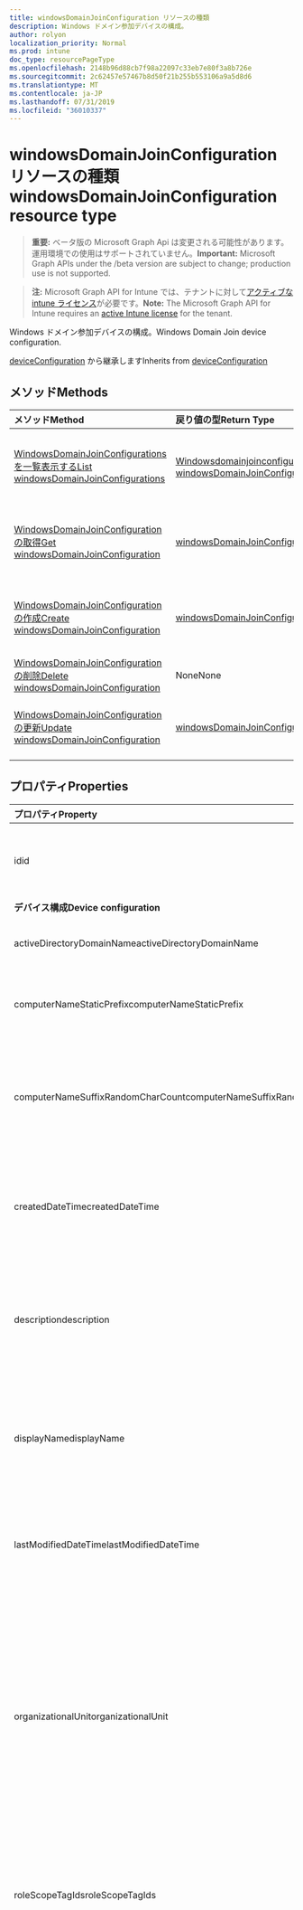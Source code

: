 ```yaml
---
title: windowsDomainJoinConfiguration リソースの種類
description: Windows ドメイン参加デバイスの構成。
author: rolyon
localization_priority: Normal
ms.prod: intune
doc_type: resourcePageType
ms.openlocfilehash: 2148b96d88cb7f98a22097c33eb7e80f3a8b726e
ms.sourcegitcommit: 2c62457e57467b8d50f21b255b553106a9a5d8d6
ms.translationtype: MT
ms.contentlocale: ja-JP
ms.lasthandoff: 07/31/2019
ms.locfileid: "36010337"
---
```

# <a name="windowsdomainjoinconfiguration-resource-type"></a><span data-ttu-id="7899d-103">windowsDomainJoinConfiguration リソースの種類</span><span class="sxs-lookup"><span data-stu-id="7899d-103">windowsDomainJoinConfiguration resource type</span></span>

> <span data-ttu-id="7899d-104">**重要:** ベータ版の Microsoft Graph Api は変更される可能性があります。運用環境での使用はサポートされていません。</span><span class="sxs-lookup"><span data-stu-id="7899d-104">**Important:** Microsoft Graph APIs under the /beta version are subject to change; production use is not supported.</span></span>

> <span data-ttu-id="7899d-105">**注:** Microsoft Graph API for Intune では、テナントに対して[アクティブな intune ライセンス](https://go.microsoft.com/fwlink/?linkid=839381)が必要です。</span><span class="sxs-lookup"><span data-stu-id="7899d-105">**Note:** The Microsoft Graph API for Intune requires an [active Intune license](https://go.microsoft.com/fwlink/?linkid=839381) for the tenant.</span></span>

<span data-ttu-id="7899d-106">Windows ドメイン参加デバイスの構成。</span><span class="sxs-lookup"><span data-stu-id="7899d-106">Windows Domain Join device configuration.</span></span>

<span data-ttu-id="7899d-107">[deviceConfiguration](../resources/intune-deviceconfig-deviceconfiguration.md) から継承します</span><span class="sxs-lookup"><span data-stu-id="7899d-107">Inherits from [deviceConfiguration](../resources/intune-deviceconfig-deviceconfiguration.md)</span></span>

## <a name="methods"></a><span data-ttu-id="7899d-108">メソッド</span><span class="sxs-lookup"><span data-stu-id="7899d-108">Methods</span></span>
|<span data-ttu-id="7899d-109">メソッド</span><span class="sxs-lookup"><span data-stu-id="7899d-109">Method</span></span>|<span data-ttu-id="7899d-110">戻り値の型</span><span class="sxs-lookup"><span data-stu-id="7899d-110">Return Type</span></span>|<span data-ttu-id="7899d-111">説明</span><span class="sxs-lookup"><span data-stu-id="7899d-111">Description</span></span>|
|:---|:---|:---|
|[<span data-ttu-id="7899d-112">WindowsDomainJoinConfigurations を一覧表示する</span><span class="sxs-lookup"><span data-stu-id="7899d-112">List windowsDomainJoinConfigurations</span></span>](../api/intune-shared-windowsdomainjoinconfiguration-list.md)|<span data-ttu-id="7899d-113">[Windowsdomainjoinconfiguration](../resources/intune-shared-windowsdomainjoinconfiguration.md)コレクション</span><span class="sxs-lookup"><span data-stu-id="7899d-113">[windowsDomainJoinConfiguration](../resources/intune-shared-windowsdomainjoinconfiguration.md) collection</span></span>|<span data-ttu-id="7899d-114">[Windowsdomainjoinconfiguration](../resources/intune-shared-windowsdomainjoinconfiguration.md)オブジェクトのプロパティとリレーションシップをリストします。</span><span class="sxs-lookup"><span data-stu-id="7899d-114">List properties and relationships of the [windowsDomainJoinConfiguration](../resources/intune-shared-windowsdomainjoinconfiguration.md) objects.</span></span>|
|[<span data-ttu-id="7899d-115">WindowsDomainJoinConfiguration の取得</span><span class="sxs-lookup"><span data-stu-id="7899d-115">Get windowsDomainJoinConfiguration</span></span>](../api/intune-shared-windowsdomainjoinconfiguration-get.md)|[<span data-ttu-id="7899d-116">windowsDomainJoinConfiguration</span><span class="sxs-lookup"><span data-stu-id="7899d-116">windowsDomainJoinConfiguration</span></span>](../resources/intune-shared-windowsdomainjoinconfiguration.md)|<span data-ttu-id="7899d-117">[Windowsdomainjoinconfiguration](../resources/intune-shared-windowsdomainjoinconfiguration.md)オブジェクトのプロパティとリレーションシップを読み取ります。</span><span class="sxs-lookup"><span data-stu-id="7899d-117">Read properties and relationships of the [windowsDomainJoinConfiguration](../resources/intune-shared-windowsdomainjoinconfiguration.md) object.</span></span>|
|[<span data-ttu-id="7899d-118">WindowsDomainJoinConfiguration の作成</span><span class="sxs-lookup"><span data-stu-id="7899d-118">Create windowsDomainJoinConfiguration</span></span>](../api/intune-shared-windowsdomainjoinconfiguration-create.md)|[<span data-ttu-id="7899d-119">windowsDomainJoinConfiguration</span><span class="sxs-lookup"><span data-stu-id="7899d-119">windowsDomainJoinConfiguration</span></span>](../resources/intune-shared-windowsdomainjoinconfiguration.md)|<span data-ttu-id="7899d-120">新しい[Windowsdomainjoinconfiguration](../resources/intune-shared-windowsdomainjoinconfiguration.md)オブジェクトを作成します。</span><span class="sxs-lookup"><span data-stu-id="7899d-120">Create a new [windowsDomainJoinConfiguration](../resources/intune-shared-windowsdomainjoinconfiguration.md) object.</span></span>|
|[<span data-ttu-id="7899d-121">WindowsDomainJoinConfiguration の削除</span><span class="sxs-lookup"><span data-stu-id="7899d-121">Delete windowsDomainJoinConfiguration</span></span>](../api/intune-shared-windowsdomainjoinconfiguration-delete.md)|<span data-ttu-id="7899d-122">None</span><span class="sxs-lookup"><span data-stu-id="7899d-122">None</span></span>|<span data-ttu-id="7899d-123">[Windowsdomainjoinconfiguration](../resources/intune-shared-windowsdomainjoinconfiguration.md)を削除します。</span><span class="sxs-lookup"><span data-stu-id="7899d-123">Deletes a [windowsDomainJoinConfiguration](../resources/intune-shared-windowsdomainjoinconfiguration.md).</span></span>|<span data-ttu-id="7899d-124">[Windowsdomainjoinconfiguration](../resources/intune-shared-windowsdomainjoinconfiguration.md)オブジェクトを削除します。</span><span class="sxs-lookup"><span data-stu-id="7899d-124">Delete a [windowsDomainJoinConfiguration](../resources/intune-shared-windowsdomainjoinconfiguration.md) object.</span></span>|
|[<span data-ttu-id="7899d-125">WindowsDomainJoinConfiguration の更新</span><span class="sxs-lookup"><span data-stu-id="7899d-125">Update windowsDomainJoinConfiguration</span></span>](../api/intune-shared-windowsdomainjoinconfiguration-update.md)|[<span data-ttu-id="7899d-126">windowsDomainJoinConfiguration</span><span class="sxs-lookup"><span data-stu-id="7899d-126">windowsDomainJoinConfiguration</span></span>](../resources/intune-shared-windowsdomainjoinconfiguration.md)|<span data-ttu-id="7899d-127">[Windowsdomainjoinconfiguration](../resources/intune-shared-windowsdomainjoinconfiguration.md)オブジェクトのプロパティを更新します。</span><span class="sxs-lookup"><span data-stu-id="7899d-127">Update the properties of a [windowsDomainJoinConfiguration](../resources/intune-shared-windowsdomainjoinconfiguration.md) object.</span></span>|

## <a name="properties"></a><span data-ttu-id="7899d-128">プロパティ</span><span class="sxs-lookup"><span data-stu-id="7899d-128">Properties</span></span>
|<span data-ttu-id="7899d-129">プロパティ</span><span class="sxs-lookup"><span data-stu-id="7899d-129">Property</span></span>|<span data-ttu-id="7899d-130">型</span><span class="sxs-lookup"><span data-stu-id="7899d-130">Type</span></span>|<span data-ttu-id="7899d-131">説明</span><span class="sxs-lookup"><span data-stu-id="7899d-131">Description</span></span>|
|:---|:---|:---|
|<span data-ttu-id="7899d-132">id</span><span class="sxs-lookup"><span data-stu-id="7899d-132">id</span></span>|<span data-ttu-id="7899d-133">文字列</span><span class="sxs-lookup"><span data-stu-id="7899d-133">String</span></span>|<span data-ttu-id="7899d-134">エンティティのキー。</span><span class="sxs-lookup"><span data-stu-id="7899d-134">Key of the entity.</span></span> <span data-ttu-id="7899d-135">[deviceConfiguration](../resources/intune-deviceconfig-deviceconfiguration.md) から継承します</span><span class="sxs-lookup"><span data-stu-id="7899d-135">Inherited from [deviceConfiguration](../resources/intune-deviceconfig-deviceconfiguration.md)</span></span>|
|<span data-ttu-id="7899d-136">**デバイス構成**</span><span class="sxs-lookup"><span data-stu-id="7899d-136">**Device configuration**</span></span>|
|<span data-ttu-id="7899d-137">activeDirectoryDomainName</span><span class="sxs-lookup"><span data-stu-id="7899d-137">activeDirectoryDomainName</span></span>|<span data-ttu-id="7899d-138">String</span><span class="sxs-lookup"><span data-stu-id="7899d-138">String</span></span>|<span data-ttu-id="7899d-139">参加する Active Directory ドメイン名。</span><span class="sxs-lookup"><span data-stu-id="7899d-139">Active Directory domain name to join.</span></span>|
|<span data-ttu-id="7899d-140">computerNameStaticPrefix</span><span class="sxs-lookup"><span data-stu-id="7899d-140">computerNameStaticPrefix</span></span>|<span data-ttu-id="7899d-141">String</span><span class="sxs-lookup"><span data-stu-id="7899d-141">String</span></span>|<span data-ttu-id="7899d-142">コンピューター名に使用する固定のプレフィックス。</span><span class="sxs-lookup"><span data-stu-id="7899d-142">Fixed prefix to be used for computer name.</span></span>|
|<span data-ttu-id="7899d-143">computerNameSuffixRandomCharCount</span><span class="sxs-lookup"><span data-stu-id="7899d-143">computerNameSuffixRandomCharCount</span></span>|<span data-ttu-id="7899d-144">Int32</span><span class="sxs-lookup"><span data-stu-id="7899d-144">Int32</span></span>|<span data-ttu-id="7899d-145">コンピューター名のサフィックスとして使用される動的に生成される文字。</span><span class="sxs-lookup"><span data-stu-id="7899d-145">Dynamically generated characters used as suffix for computer name.</span></span> <span data-ttu-id="7899d-146">有効な値は 3 ~ 14</span><span class="sxs-lookup"><span data-stu-id="7899d-146">Valid values 3 to 14</span></span>|
|<span data-ttu-id="7899d-147">createdDateTime</span><span class="sxs-lookup"><span data-stu-id="7899d-147">createdDateTime</span></span>|<span data-ttu-id="7899d-148">DateTimeOffset</span><span class="sxs-lookup"><span data-stu-id="7899d-148">DateTimeOffset</span></span>|<span data-ttu-id="7899d-149">オブジェクトが作成された DateTime。</span><span class="sxs-lookup"><span data-stu-id="7899d-149">DateTime the object was created.</span></span> <span data-ttu-id="7899d-150">[deviceConfiguration](../resources/intune-deviceconfig-deviceconfiguration.md) から継承します</span><span class="sxs-lookup"><span data-stu-id="7899d-150">Inherited from [deviceConfiguration](../resources/intune-deviceconfig-deviceconfiguration.md)</span></span>|
|<span data-ttu-id="7899d-151">description</span><span class="sxs-lookup"><span data-stu-id="7899d-151">description</span></span>|<span data-ttu-id="7899d-152">String</span><span class="sxs-lookup"><span data-stu-id="7899d-152">String</span></span>|<span data-ttu-id="7899d-153">管理者が指定した、デバイス構成についての説明。</span><span class="sxs-lookup"><span data-stu-id="7899d-153">Admin provided description of the Device Configuration.</span></span> <span data-ttu-id="7899d-154">[deviceConfiguration](../resources/intune-deviceconfig-deviceconfiguration.md) から継承します</span><span class="sxs-lookup"><span data-stu-id="7899d-154">Inherited from [deviceConfiguration](../resources/intune-deviceconfig-deviceconfiguration.md)</span></span>|
|<span data-ttu-id="7899d-155">displayName</span><span class="sxs-lookup"><span data-stu-id="7899d-155">displayName</span></span>|<span data-ttu-id="7899d-156">String</span><span class="sxs-lookup"><span data-stu-id="7899d-156">String</span></span>|<span data-ttu-id="7899d-157">管理者が指定した、デバイス構成の名前。</span><span class="sxs-lookup"><span data-stu-id="7899d-157">Admin provided name of the device configuration.</span></span> <span data-ttu-id="7899d-158">[deviceConfiguration](../resources/intune-deviceconfig-deviceconfiguration.md) から継承します</span><span class="sxs-lookup"><span data-stu-id="7899d-158">Inherited from [deviceConfiguration](../resources/intune-deviceconfig-deviceconfiguration.md)</span></span>|
|<span data-ttu-id="7899d-159">lastModifiedDateTime</span><span class="sxs-lookup"><span data-stu-id="7899d-159">lastModifiedDateTime</span></span>|<span data-ttu-id="7899d-160">DateTimeOffset</span><span class="sxs-lookup"><span data-stu-id="7899d-160">DateTimeOffset</span></span>|<span data-ttu-id="7899d-161">オブジェクトの最終更新の DateTime。</span><span class="sxs-lookup"><span data-stu-id="7899d-161">DateTime the object was last modified.</span></span> <span data-ttu-id="7899d-162">[deviceConfiguration](../resources/intune-deviceconfig-deviceconfiguration.md) から継承します</span><span class="sxs-lookup"><span data-stu-id="7899d-162">Inherited from [deviceConfiguration](../resources/intune-deviceconfig-deviceconfiguration.md)</span></span>|
|<span data-ttu-id="7899d-163">organizationalUnit</span><span class="sxs-lookup"><span data-stu-id="7899d-163">organizationalUnit</span></span>|<span data-ttu-id="7899d-164">String</span><span class="sxs-lookup"><span data-stu-id="7899d-164">String</span></span>|<span data-ttu-id="7899d-165">コンピューターアカウントを作成する組織単位 (OU)。</span><span class="sxs-lookup"><span data-stu-id="7899d-165">Organizational unit (OU) where the computer account will be created.</span></span> <span data-ttu-id="7899d-166">このパラメーターが NULL の場合は、既知のコンピューターオブジェクトコンテナーがドメイン内で公開されているものとして使用されます。</span><span class="sxs-lookup"><span data-stu-id="7899d-166">If this parameter is NULL, the well known computer object container will be used as published in the domain.</span></span>|
|<span data-ttu-id="7899d-167">roleScopeTagIds</span><span class="sxs-lookup"><span data-stu-id="7899d-167">roleScopeTagIds</span></span>|<span data-ttu-id="7899d-168">文字列コレクション</span><span class="sxs-lookup"><span data-stu-id="7899d-168">String collection</span></span>|<span data-ttu-id="7899d-169">このエンティティインスタンスの範囲タグのリスト。</span><span class="sxs-lookup"><span data-stu-id="7899d-169">List of Scope Tags for this Entity instance.</span></span> <span data-ttu-id="7899d-170">[deviceConfiguration](../resources/intune-deviceconfig-deviceconfiguration.md) から継承します</span><span class="sxs-lookup"><span data-stu-id="7899d-170">Inherited from [deviceConfiguration](../resources/intune-deviceconfig-deviceconfiguration.md)</span></span>|
|<span data-ttu-id="7899d-171">supportsScopeTags</span><span class="sxs-lookup"><span data-stu-id="7899d-171">supportsScopeTags</span></span>|<span data-ttu-id="7899d-172">Boolean</span><span class="sxs-lookup"><span data-stu-id="7899d-172">Boolean</span></span>|<span data-ttu-id="7899d-173">基になるデバイス構成がスコープタグの割り当てをサポートしているかどうかを示します。</span><span class="sxs-lookup"><span data-stu-id="7899d-173">Indicates whether or not the underlying Device Configuration supports the assignment of scope tags.</span></span> <span data-ttu-id="7899d-174">この値が false である場合、ScopeTags プロパティへの割り当ては許可されません。エンティティは、スコープを持つユーザーには表示されません。</span><span class="sxs-lookup"><span data-stu-id="7899d-174">Assigning to the ScopeTags property is not allowed when this value is false and entities will not be visible to scoped users.</span></span> <span data-ttu-id="7899d-175">これは Silverlight で作成された従来のポリシーに対して実行され、Azure ポータルでポリシーを削除して再作成することによって解決できます。</span><span class="sxs-lookup"><span data-stu-id="7899d-175">This occurs for Legacy policies created in Silverlight and can be resolved by deleting and recreating the policy in the Azure Portal.</span></span> <span data-ttu-id="7899d-176">このプロパティに値を設定するには、 SetExtrusionDirection メソッドを適用します。</span><span class="sxs-lookup"><span data-stu-id="7899d-176">This property is read-only.</span></span> <span data-ttu-id="7899d-177">[deviceConfiguration](../resources/intune-deviceconfig-deviceconfiguration.md) から継承します</span><span class="sxs-lookup"><span data-stu-id="7899d-177">Inherited from [deviceConfiguration](../resources/intune-deviceconfig-deviceconfiguration.md)</span></span>|
|<span data-ttu-id="7899d-178">version</span><span class="sxs-lookup"><span data-stu-id="7899d-178">version</span></span>|<span data-ttu-id="7899d-179">Int32</span><span class="sxs-lookup"><span data-stu-id="7899d-179">Int32</span></span>|<span data-ttu-id="7899d-180">デバイス構成のバージョン。</span><span class="sxs-lookup"><span data-stu-id="7899d-180">Version of the device configuration.</span></span> <span data-ttu-id="7899d-181">[deviceConfiguration](../resources/intune-deviceconfig-deviceconfiguration.md) から継承します</span><span class="sxs-lookup"><span data-stu-id="7899d-181">Inherited from [deviceConfiguration](../resources/intune-deviceconfig-deviceconfiguration.md)</span></span>|

## <a name="relationships"></a><span data-ttu-id="7899d-182">リレーションシップ</span><span class="sxs-lookup"><span data-stu-id="7899d-182">Relationships</span></span>
|<span data-ttu-id="7899d-183">リレーションシップ</span><span class="sxs-lookup"><span data-stu-id="7899d-183">Relationship</span></span>|<span data-ttu-id="7899d-184">型</span><span class="sxs-lookup"><span data-stu-id="7899d-184">Type</span></span>|<span data-ttu-id="7899d-185">説明</span><span class="sxs-lookup"><span data-stu-id="7899d-185">Description</span></span>|
|:---|:---|:---|
|<span data-ttu-id="7899d-186">**デバイス構成**</span><span class="sxs-lookup"><span data-stu-id="7899d-186">**Device configuration**</span></span>|
|<span data-ttu-id="7899d-187">assignments</span><span class="sxs-lookup"><span data-stu-id="7899d-187">assignments</span></span>|<span data-ttu-id="7899d-188">[deviceConfigurationAssignment](../resources/intune-deviceconfig-deviceconfigurationassignment.md) コレクション</span><span class="sxs-lookup"><span data-stu-id="7899d-188">[deviceConfigurationAssignment](../resources/intune-deviceconfig-deviceconfigurationassignment.md) collection</span></span>|<span data-ttu-id="7899d-189">デバイスの構成プロファイルの割り当てのリスト。</span><span class="sxs-lookup"><span data-stu-id="7899d-189">The list of assignments for the device configuration profile.</span></span> <span data-ttu-id="7899d-190">[deviceConfiguration](../resources/intune-deviceconfig-deviceconfiguration.md) から継承します</span><span class="sxs-lookup"><span data-stu-id="7899d-190">Inherited from [deviceConfiguration](../resources/intune-deviceconfig-deviceconfiguration.md)</span></span>|
|<span data-ttu-id="7899d-191">deviceSettingStateSummaries</span><span class="sxs-lookup"><span data-stu-id="7899d-191">deviceSettingStateSummaries</span></span>|<span data-ttu-id="7899d-192">[settingStateDeviceSummary](../resources/intune-deviceconfig-settingstatedevicesummary.md) コレクション</span><span class="sxs-lookup"><span data-stu-id="7899d-192">[settingStateDeviceSummary](../resources/intune-deviceconfig-settingstatedevicesummary.md) collection</span></span>|<span data-ttu-id="7899d-193">デバイス構成設定状態のデバイスの要約 ([deviceConfiguration](../resources/intune-deviceconfig-deviceconfiguration.md) から継承)</span><span class="sxs-lookup"><span data-stu-id="7899d-193">Device Configuration Setting State Device Summary Inherited from [deviceConfiguration](../resources/intune-deviceconfig-deviceconfiguration.md)</span></span>|
|<span data-ttu-id="7899d-194">deviceStatuses</span><span class="sxs-lookup"><span data-stu-id="7899d-194">deviceStatuses</span></span>|<span data-ttu-id="7899d-195">[deviceConfigurationDeviceStatus](../resources/intune-deviceconfig-deviceconfigurationdevicestatus.md) コレクション</span><span class="sxs-lookup"><span data-stu-id="7899d-195">[deviceConfigurationDeviceStatus](../resources/intune-deviceconfig-deviceconfigurationdevicestatus.md) collection</span></span>|<span data-ttu-id="7899d-196">デバイスごとのデバイス構成のインストール状況。</span><span class="sxs-lookup"><span data-stu-id="7899d-196">Device configuration installation status by device.</span></span> <span data-ttu-id="7899d-197">[deviceConfiguration](../resources/intune-deviceconfig-deviceconfiguration.md) から継承します</span><span class="sxs-lookup"><span data-stu-id="7899d-197">Inherited from [deviceConfiguration](../resources/intune-deviceconfig-deviceconfiguration.md)</span></span>|
|<span data-ttu-id="7899d-198">deviceStatusOverview</span><span class="sxs-lookup"><span data-stu-id="7899d-198">deviceStatusOverview</span></span>|[<span data-ttu-id="7899d-199">deviceConfigurationDeviceOverview</span><span class="sxs-lookup"><span data-stu-id="7899d-199">deviceConfigurationDeviceOverview</span></span>](../resources/intune-deviceconfig-deviceconfigurationdeviceoverview.md)|<span data-ttu-id="7899d-200">デバイス構成のデバイス状態の概要 ([deviceConfiguration](../resources/intune-deviceconfig-deviceconfiguration.md) から継承)</span><span class="sxs-lookup"><span data-stu-id="7899d-200">Device Configuration devices status overview Inherited from [deviceConfiguration](../resources/intune-deviceconfig-deviceconfiguration.md)</span></span>|
|<span data-ttu-id="7899d-201">groupAssignments</span><span class="sxs-lookup"><span data-stu-id="7899d-201">groupAssignments</span></span>|<span data-ttu-id="7899d-202">[deviceConfigurationGroupAssignment](../resources/intune-deviceconfig-deviceconfigurationgroupassignment.md)コレクション</span><span class="sxs-lookup"><span data-stu-id="7899d-202">[deviceConfigurationGroupAssignment](../resources/intune-deviceconfig-deviceconfigurationgroupassignment.md) collection</span></span>|<span data-ttu-id="7899d-203">デバイスの構成プロファイルのグループ割り当てのリストです。</span><span class="sxs-lookup"><span data-stu-id="7899d-203">The list of group assignments for the device configuration profile.</span></span> <span data-ttu-id="7899d-204">[deviceConfiguration](../resources/intune-deviceconfig-deviceconfiguration.md) から継承します</span><span class="sxs-lookup"><span data-stu-id="7899d-204">Inherited from [deviceConfiguration](../resources/intune-deviceconfig-deviceconfiguration.md)</span></span>|
|<span data-ttu-id="7899d-205">networkAccessConfigurations</span><span class="sxs-lookup"><span data-stu-id="7899d-205">networkAccessConfigurations</span></span>|<span data-ttu-id="7899d-206">[deviceConfiguration](../resources/intune-deviceconfig-deviceconfiguration.md) コレクション</span><span class="sxs-lookup"><span data-stu-id="7899d-206">[deviceConfiguration](../resources/intune-deviceconfig-deviceconfiguration.md) collection</span></span>|<span data-ttu-id="7899d-207">ネットワーク接続に必要なデバイス構成への参照</span><span class="sxs-lookup"><span data-stu-id="7899d-207">Reference to device configurations required for network connectivity</span></span>|
|<span data-ttu-id="7899d-208">userStatuses</span><span class="sxs-lookup"><span data-stu-id="7899d-208">userStatuses</span></span>|<span data-ttu-id="7899d-209">[deviceConfigurationUserStatus](../resources/intune-deviceconfig-deviceconfigurationuserstatus.md) コレクション</span><span class="sxs-lookup"><span data-stu-id="7899d-209">[deviceConfigurationUserStatus](../resources/intune-deviceconfig-deviceconfigurationuserstatus.md) collection</span></span>|<span data-ttu-id="7899d-210">ユーザーごとのデバイス構成のインストール状況。</span><span class="sxs-lookup"><span data-stu-id="7899d-210">Device configuration installation stauts by user.</span></span> <span data-ttu-id="7899d-211">[deviceConfiguration](../resources/intune-deviceconfig-deviceconfiguration.md) から継承します</span><span class="sxs-lookup"><span data-stu-id="7899d-211">Inherited from [deviceConfiguration](../resources/intune-deviceconfig-deviceconfiguration.md)</span></span>|
|<span data-ttu-id="7899d-212">userStatusOverview</span><span class="sxs-lookup"><span data-stu-id="7899d-212">userStatusOverview</span></span>|[<span data-ttu-id="7899d-213">deviceConfigurationUserOverview</span><span class="sxs-lookup"><span data-stu-id="7899d-213">deviceConfigurationUserOverview</span></span>](../resources/intune-deviceconfig-deviceconfigurationuseroverview.md)|<span data-ttu-id="7899d-214">デバイス構成のユーザー状態の概要 ([deviceConfiguration](../resources/intune-deviceconfig-deviceconfiguration.md) から継承)</span><span class="sxs-lookup"><span data-stu-id="7899d-214">Device Configuration users status overview Inherited from [deviceConfiguration](../resources/intune-deviceconfig-deviceconfiguration.md)</span></span>|

## <a name="json-representation"></a><span data-ttu-id="7899d-215">JSON 表記</span><span class="sxs-lookup"><span data-stu-id="7899d-215">JSON Representation</span></span>
<span data-ttu-id="7899d-216">以下は、リソースの JSON 表記です。</span><span class="sxs-lookup"><span data-stu-id="7899d-216">Here is a JSON representation of the resource.</span></span>  <span data-ttu-id="7899d-217">注: 簡潔にするために、ここに示す応答オブジェクトは切り詰められている場合があります。</span><span class="sxs-lookup"><span data-stu-id="7899d-217">Note: The response object shown here may be truncated for brevity.</span></span> <span data-ttu-id="7899d-218">応答オブジェクトには、呼び出しのコンテキストに関連するプロパティが含まれます。</span><span class="sxs-lookup"><span data-stu-id="7899d-218">Response objects will contain properties relevant to the context of the call.</span></span>
<!-- {
  "blockType": "resource",
  "keyProperty": "id",
  "@odata.type": "microsoft.graph.windowsDomainJoinConfiguration"
}
-->
``` json
{
  "@odata.type": "#microsoft.graph.windowsDomainJoinConfiguration",
  "id": "String (identifier)",
  "lastModifiedDateTime": "String (timestamp)",
  "createdDateTime": "String (timestamp)",
  "description": "String",
  "displayName": "String",
  "version": 1024,
  "computerNameStaticPrefix": "String",
  "computerNameSuffixRandomCharCount": 1024,
  "activeDirectoryDomainName": "String"
}
```



